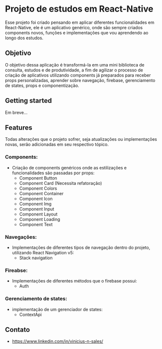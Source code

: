 # Projeto de estudos em React-Native
 
Esse projeto foi criado pensando em aplicar diferentes funcionalidades em React-Native, ele é um aplicativo genérico, onde são sempre criados components novos, funções e implementações que vou aprendendo ao longo dos estudos.
 
## Objetivo
 
O objetivo dessa aplicação é transformá-la em uma mini biblioteca de consulta, estudos e de produtividade, a fim de agilizar o processo de criação de aplicativos utilizando components já preparados para receber props personalizadas, aprender sobre navegação, firebase, gerenciamento de states, props e componentização.
 
## Getting started
Em breve...
 
## Features
 
Todas alterações que o projeto sofrer, seja atualizações ou implementações novas, serão adicionadas em seu respectivo tópico.
 
### Components:
- Criação de components genéricos onde as estilizações e funcionalidades são passadas por props:
  - Component Button
  - Component Card (Necessita refatoração)
  - Component Colors
  - Component Container
  - Component Icon
  - Component Img
  - Component Input
  - Component Layout
  - Component Loading
  - Component Text
 
### Navegações:
- Implementações de diferentes tipos de navegação dentro do projeto, utilizando React Navigation v5:
  - Stack navigation
 
### Fireabse:
- Implementações de diferentes métodos que o firebase possui:
  - Auth
 
### Gerenciamento de states:
- implementação de um gerenciador de states:
  - ContextApi
 
## Contato
 
- https://www.linkedin.com/in/vinicius-n-sales/
